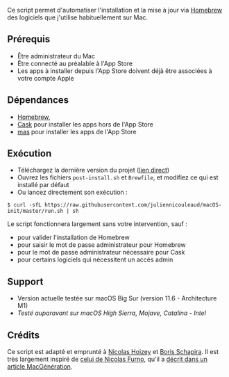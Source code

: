 Ce script permet d'automatiser l'installation et la mise à jour via [Homebrew](http://brew.sh "Homebrew — The missing package manager for macOS") des logiciels que j'utilise habituellement sur Mac.

## Prérequis

- Être administrateur du Mac
- Être connecté au préalable à l'App Store
- Les apps à installer depuis l'App Store doivent déjà être associées à votre compte Apple

## Dépendances

- [Homebrew](http://brew.sh "Homebrew — The missing package manager for macOS"),
- [Cask](https://caskroom.github.io) pour installer les apps hors de l'App Store
- [mas](https://github.com/mas-cli/mas) pour installer les apps de l'App Store

## Exécution

- Téléchargez la dernière version du projet ([lien direct](https://github.com/juliennicouleaud/macOS-init/archive/master.zip))
- Ouvrez les fichiers `post-install.sh` et `Brewfile`, et modifiez ce qui est installé par défaut
- Ou lancez directement son exécution :

```shell
$ curl -sfL https://raw.githubusercontent.com/juliennicouleaud/macOS-init/master/run.sh | sh
```

Le script fonctionnera largement sans votre intervention, sauf :
  - pour valider l'installation de Homebrew
  - pour saisir le mot de passe administrateur pour Homebrew
  - pour le mot de passe administrateur nécessaire pour Cask
  - pour certains logiciels qui nécessitent un accès admin

## Support

- Version actuelle testée sur macOS Big Sur (version 11.6 - Architecture M1)
- *Testé auparavant sur macOS High Sierra, Mojave, Catalina - Intel*

## Crédits

Ce script est adapté et emprunté à [Nicolas Hoizey](https://github.com/nhoizey/macOS-init) et [Boris Schapira](https://github.com/borisschapira/macOS-init). Il est très largement inspiré de [celui de Nicolas Furno](https://github.com/nicolinuxfr/macOS-post-installation), qu'il a [décrit dans un article MacGénération](https://www.macg.co/logiciels/2017/01/un-script-pour-configurer-automatiquement-un-nouveau-mac-96652).